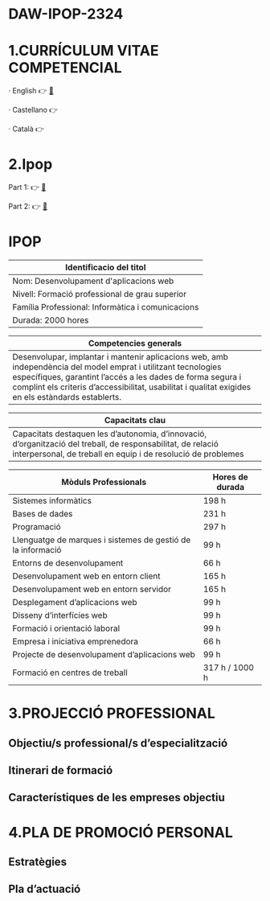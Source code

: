# DAW-IPOP-2324

# 1.CURRÍCULUM VITAE COMPETENCIAL
· English 👉 [📝](https://github.com/RaviOli2621/DAW-IPOP-2324/blob/main/Xavi_Rubio_Europass_Resume.pdf)

· Castellano 👉

· Català 👉

# 2.Ipop
Part 1: 👉 [📝](https://github.com/RaviOli2621/DAW-IPOP-2324/blob/main/IPOP/IPOP-Fitxa1b-Sa%20Palomera.pdf) 

Part 2: 👉 [📝](https://github.com/RaviOli2621/DAW-IPOP-2324/blob/main/IPOP/IPOP-Fitxa2b-Sa%20Palomera.pdf)

# IPOP

  
| Identificacio del titol |
|---|
|Nom: Desenvolupament d'aplicacions web| 
| Nivell: Formació professional de grau superior |
| Família Professional: Informàtica i comunicacions |
| Durada: 2000 hores |
  
| Competencies generals |
|---|
|Desenvolupar, implantar i mantenir aplicacions web, amb independència del model emprat i utilitzant tecnologies específiques, garantint l’accés a les dades de forma segura i complint els criteris d’accessibilitat, usabilitat i qualitat exigides en els estàndards establerts.|

| Capacitats clau |
|---|
|Capacitats destaquen les d’autonomia, d’innovació, d’organització del treball, de responsabilitat, de relació interpersonal, de treball en equip i de resolució de problemes|

| Mòduls Professionals | Hores de durada |
|----------------------|-----------------|
| Sistemes informàtics | 198 h |
| Bases de dades | 231 h |
| Programació | 297 h |
| Llenguatge de marques i sistemes de gestió de la informació  | 99 h |
| Entorns de desenvolupament  | 66 h |
| Desenvolupament web en entorn client | 165 h |
| Desenvolupament web en entorn servidor | 165 h |
| Desplegament d’aplicacions web | 99 h |
| Disseny d’interfícies web |  99 h  |
| Formació i orientació laboral  |  99 h  |
| Empresa i iniciativa emprenedora  | 66 h |
| Projecte de desenvolupament d’aplicacions web | 99 h |
| Formació en centres de treball  | 317 h / 1000 h |

# 3.PROJECCIÓ PROFESSIONAL 

  ## Objectiu/s professional/s d’especialització

  ## Itinerari de formació
  
  ## Característiques de les empreses objectiu

# 4.PLA DE PROMOCIÓ PERSONAL

  ## Estratègies 
  
  ## Pla d’actuació
